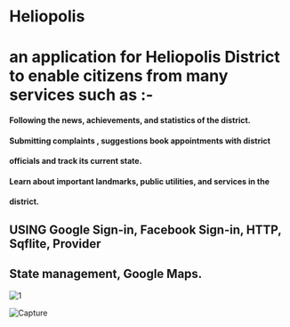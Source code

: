 # Heliopolis
####
# an application for Heliopolis District to enable citizens from many services such as :-

#### Following the news, achievements, and statistics of the district.
#### Submitting complaints ,  suggestions  book appointments with district    
#### officials and track its current state.
#### Learn about important landmarks, public utilities, and services in the    
#### district.


## USING Google Sign-in, Facebook Sign-in, HTTP, Sqflite, Provider 
## State management, Google Maps. 
![1](https://user-images.githubusercontent.com/38192189/139588514-edb605d5-10b6-4987-85f3-e3a3f5a15ff3.PNG)


![Capture](https://user-images.githubusercontent.com/38192189/139585710-02d15faf-812c-450d-826f-2f875f8f235b.PNG)
